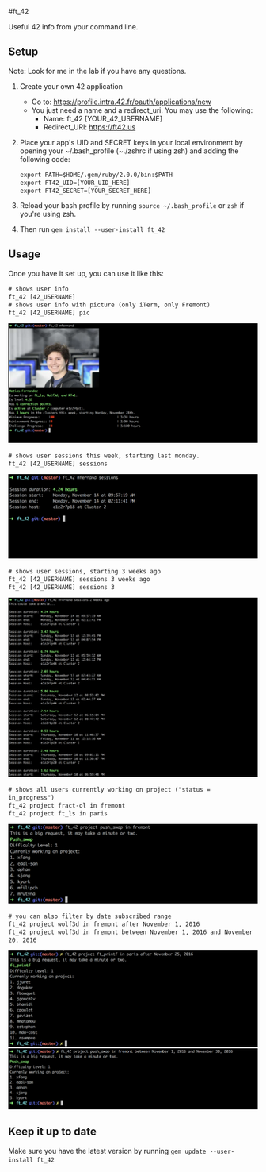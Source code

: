 #ft_42

Useful 42 info from your command line.

## Setup

Note: Look for me in the lab if you have any questions.

1. Create your own 42 application
	- Go to: https://profile.intra.42.fr/oauth/applications/new
	- You just need a name and a redirect_uri. You may use the following:
		- Name: ft_42 [YOUR_42_USERNAME]
		- Redirect_URI: https://ft42.us

2. Place your app's UID and SECRET keys in your local environment by opening your ~/.bash_profile (~./zshrc if using zsh) and adding the following code:

	```shell
	export PATH=$HOME/.gem/ruby/2.0.0/bin:$PATH
	export FT42_UID=[YOUR_UID_HERE]
	export FT42_SECRET=[YOUR_SECRET_HERE]
	```

3. Reload your bash profile by running `source ~/.bash_profile` or `zsh` if you're using zsh.

4. Then run `gem install --user-install ft_42`

## Usage

Once you have it set up, you can use it like this:

```shell
# shows user info
ft_42 [42_USERNAME]
# shows user info with picture (only iTerm, only Fremont)
ft_42 [42_USERNAME] pic
```
![User Example](/example_images/user_example.png?raw=true "User Example")

```shell
# shows user sessions this week, starting last monday.
ft_42 [42_USERNAME] sessions
```

![Sessions Example](/example_images/sessions_example.png?raw=true "Sessions Example")

```shell
# shows user sessions, starting 3 weeks ago
ft_42 [42_USERNAME] sessions 3 weeks ago
ft_42 [42_USERNAME] sessions 3
```

![Sessions Weeks Example](/example_images/sessions_weeks_example.png?raw=true "Sessions Weeks Example")

```shell
# shows all users currently working on project ("status = in_progress")
ft_42 project fract-ol in fremont
ft_42 project ft_ls in paris
```

![Project Users Example](/example_images/currently_working_on.png?raw=true "Project Users Example")

```shell
# you can also filter by date subscribed range
ft_42 project wolf3d in fremont after November 1, 2016
ft_42 project wolf3d in fremont between November 1, 2016 and November 20, 2016
```

![Project Users After Example](/example_images/working_on_after_paris.png?raw=true "Project Users After Example")
![Project Users Range Example](/example_images/working_on_range.png?raw=true "Project Users Range Example")

## Keep it up to date

Make sure you have the latest version by running `gem update --user-install ft_42`
